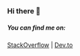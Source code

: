 ### Hi there 👋

##### You can find me on:
<a href='https://stackoverflow.com/users/8302373/vlad-r' target="_blank">StackOverflow</a> | 
<a href='https://dev.to/ryabinin' target="_blank">Dev.to</a>


<!--
**vladanyes/vladanyes** is a ✨ _special_ ✨ repository because its `README.md` (this file) appears on your GitHub profile.

Here are some ideas to get you started:

- 🔭 I’m currently working on ...
- 🌱 I’m currently learning ...
- 👯 I’m looking to collaborate on ...
- 🤔 I’m looking for help with ...
- 💬 Ask me about ...
- 📫 How to reach me: ...
- 😄 Pronouns: ...
- ⚡ Fun fact: ...
-->
